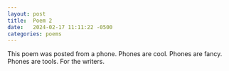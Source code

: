 ```yaml
---
layout: post
title:  Poem 2
date:   2024-02-17 11:11:22 -0500
categories: poems
---
```


This poem was posted from a phone. 
Phones are cool.
Phones are fancy.
Phones are tools.
For the writers.
